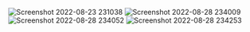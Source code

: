 ![Screenshot 2022-08-23 231038](https://user-images.githubusercontent.com/97714023/186225837-9095858d-69ba-4f42-815a-aa621f65157f.png)
![Screenshot 2022-08-28 234009](https://user-images.githubusercontent.com/97714023/187088191-39cbca27-3a46-4147-a92d-30be57a47032.png)
![Screenshot 2022-08-28 234052](https://user-images.githubusercontent.com/97714023/187088196-0d28de34-c901-490f-a8a0-f63352f55e6f.png)
![Screenshot 2022-08-28 234253](https://user-images.githubusercontent.com/97714023/187088197-27ed492b-e2d7-4ed2-8a59-3d5c54a0d577.png)
